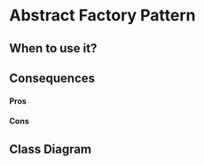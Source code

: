 #  Abstract Factory Pattern
 
## When to use it?

## Consequences

#### Pros

#### Cons

## Class Diagram
